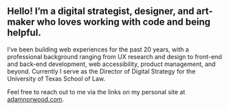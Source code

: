 ## Hello! I’m a digital strategist, designer, and art-maker who loves working with code and being helpful.

I’ve been building web experiences for the past 20 years, with a professional background ranging from UX research and design to front-end and back-end development, web accessibility, product management, and beyond. Currently I serve as the Director of Digital Strategy for the University of Texas School of Law.

Feel free to reach out to me via the links on my personal site at [adamnorwood.com](https://adamnorwood.com/).
